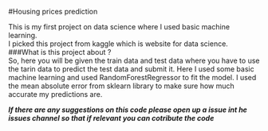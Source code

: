 #Housing prices prediction

This is my first project on data science where  I used basic machine learning.<br>
I picked this project from kaggle which is website for data science.
###What is this project about ?<br>
So, here you will be given the train data and test data where you have to use the tarin data to predict the test data
and submit it. Here I used some basic machine learning and used RandomForestRegressor to fit the model. I used the mean
absolute error from sklearn library to make sure how much accurate my predictions are.

***If there are any suggestions on this code please open up a issue int he issues channel so that if relevant you can cotribute the code***
